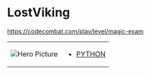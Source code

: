 # LostViking 

https://codecombat.com/play/level/magic-exam
<table>
<tr>
<td>

![Hero Picture](hero.png?raw=true "Hero Picture")

</td>
<td>
<ul>
<li>

[PYTHON](MagicExam.py)

</li>
</td>
</tr>
<table>